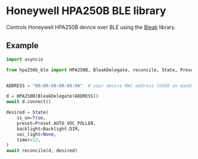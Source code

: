 # Honeywell HPA250B BLE library

Controls Honeywell HPA250B device over BLE using the [Bleak](https://github.com/hbldh/bleak) library.

## Example

```python
import asyncio

from hpa250b_ble import HPA250B, BleakDelegate, reconcile, State, Preset, Backlight


ADDRESS = "00:00:00:00:00:00"  # your device MAC address (UUID on macOS)

d = HPA250B(BleakDelegate(ADDRESS))
await d.connect()

desired = State(
    is_on=True,
    preset=Preset.AUTO_VOC_POLLEN,
    backlight=Backlight.DIM,
    voc_light=None,
    timer=12,
)
await reconcile(d, desired)
```
